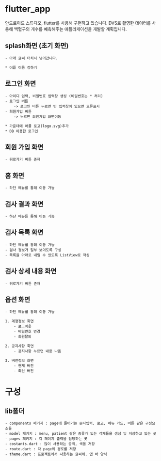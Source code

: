 # flutter_app

안드로이드 스튜디오, flutter를 사용해 구현하고 있습니다.
DVS로 촬영한 데이터를 사용해 백혈구의 개수를 예측해주는 애플리케이션을 개발할 계획입니다.


## splash화면 (초기 화면)
    - 아래 글씨 터치시 넘어갑니다.
    
    * 어플 이름 정하기

## 로그인 화면
    - 아이디 입력, 비밀번호 입력창 생성 (비밀번호는 * 처리)
    - 로그인 버튼    
        -> 로그인 버튼 누르면 빈 입력창이 있으면 오류표시
    - 회원가입 버튼
        -> 누르면 회원가입 화면이동
    
    * 가운데에 어플 로고(logo.svg)추가
    * DB 이용한 로그인

## 회원 가입 화면
    - 뒤로가기 버튼 존재

## 홈 화면
    - 하단 메뉴를 통해 이동 가능

## 검사 결과 화면
    - 하단 메뉴를 통해 이동 가능

## 검사 목록 화면
    - 하단 메뉴를 통해 이동 가능
    - 검사 정보가 일부 보이도록 구성
    - 목록을 아래로 내릴 수 있도록 ListView로 작성

## 검사 상세 내용 화면
    - 뒤로가기 버튼 존재

## 옵션 화면
    - 하단 메뉴를 통해 이동 가능

    1. 계정정보 화면
        - 로그아웃
        - 비밀번호 변경
        - 회원탈퇴

    2. 공지사항 화면
        - 공지사항 누르면 내용 나옴

    3. 버전정보 화면
        - 현재 버전
        - 최신 버전


# 구성
## lib폴더
    - components 패키지 : page에 들어가는 문자입력, 로고, 메뉴 카드, 버튼 같은 구성요소들
    - model 패키지 : menu, patient 같은 종류가 있는 객체들을 생성 및 저장하고 있는 곳
    - pages 패키지 : 각 페이지 출력을 담당하는 곳
    - costants.dart : 많이 사용하는 공백, 색을 저장
    - route.dart : 각 page의 경로를 저장
    - theme.dart : 프로젝트에서 사용하는 글씨체, 앱 바 양식 
